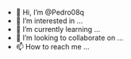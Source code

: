 - 👋 Hi, I’m @Pedro08q
- 👀 I’m interested in ...
- 🌱 I’m currently learning ...
- 💞️ I’m looking to collaborate on ...
- 📫 How to reach me ...

<!---
Pedro08q/Pedro08q is a ✨ special ✨ repository because its `README.md` (this file) appears on your GitHub profile.
You can click the Preview link to take a look at your changes.
--->
